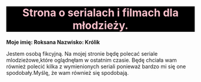 <HTML>
<HEAD>
   <meta charset = "UTF-8">
   <meta name = "description" content = "Strona zawiera informacje na temat seriali, które ostatnio oglądałam.>

<TITLE> Strona o serialach i filmach mlodzieżowych. </TITLE>
</HEAD>

<BODY style="font-size: 60px;">
<H1 style="text-align: center; color: pink; background-color: black;">Strona o serialach i filmach dla młodzieży.</H1>


<b>Moje imię: Roksana 
Nazwisko: Królik </b>
  <p> Jestem osobą fikcyjną.
   Na mojej stronie będę polecać seriale mlodzieżowe,które oglądnęłam w ostatnim czasie. Będę chciała wam również polecić kilka z      wymienionych seriali ponieważ bardzo mi się one spodobały.Myślę, że wam również się spodobają.
 </p>

     
</BODY>
</HTML>
